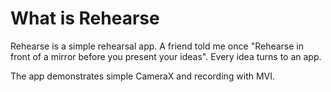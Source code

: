 # What is Rehearse
Rehearse is a simple rehearsal app. A friend told me once "Rehearse in front of a mirror before you present your ideas". Every idea turns to an app.

The app demonstrates simple CameraX and recording with MVI.
